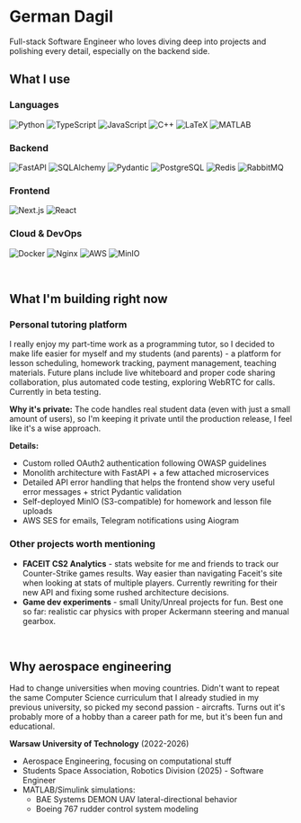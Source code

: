 # German Dagil

Full-stack Software Engineer who loves diving deep into projects and polishing every detail, especially on the backend side.

## What I use

### Languages
![Python](https://img.shields.io/badge/-Python-3776AB?style=flat-square&logo=python&logoColor=white)
![TypeScript](https://img.shields.io/badge/-TypeScript-3178C6?style=flat-square&logo=typescript&logoColor=white)
![JavaScript](https://img.shields.io/badge/-JavaScript-F7DF1E?style=flat-square&logo=javascript&logoColor=black)
![C++](https://img.shields.io/badge/-C++-00599C?style=flat-square&logo=cplusplus&logoColor=white)
![LaTeX](https://img.shields.io/badge/-LaTeX-008080?style=flat-square&logo=latex&logoColor=white)
![MATLAB](https://img.shields.io/badge/-MATLAB-0076A8?style=flat-square&logo=mathworks&logoColor=white)

### Backend
![FastAPI](https://img.shields.io/badge/-FastAPI-009688?style=flat-square&logo=fastapi&logoColor=white)
![SQLAlchemy](https://img.shields.io/badge/-SQLAlchemy-FCA121?style=flat-square&logo=sqlalchemy&logoColor=black)
![Pydantic](https://img.shields.io/badge/-Pydantic-E92063?style=flat-square&logo=pydantic&logoColor=white)
![PostgreSQL](https://img.shields.io/badge/-PostgreSQL-336791?style=flat-square&logo=postgresql&logoColor=white)
![Redis](https://img.shields.io/badge/-Redis-DC382D?style=flat-square&logo=redis&logoColor=white)
![RabbitMQ](https://img.shields.io/badge/-RabbitMQ-FF6600?style=flat-square&logo=rabbitmq&logoColor=white)

### Frontend
![Next.js](https://img.shields.io/badge/-Next.js-000000?style=flat-square&logo=nextdotjs&logoColor=white)
![React](https://img.shields.io/badge/-React-61DAFB?style=flat-square&logo=react&logoColor=black)

### Cloud & DevOps
![Docker](https://img.shields.io/badge/-Docker-2496ED?style=flat-square&logo=docker&logoColor=white)
![Nginx](https://img.shields.io/badge/-Nginx-009639?style=flat-square&logo=nginx&logoColor=white)
![AWS](https://img.shields.io/badge/-AWS-232F3E?style=flat-square&logo=amazonaws&logoColor=white)
![MinIO](https://img.shields.io/badge/-MinIO-C72E49?style=flat-square&logo=minio&logoColor=white)

<br>

## What I'm building right now

### Personal tutoring platform
I really enjoy my part-time work as a programming tutor, so I decided to make life easier for myself and my students (and parents) - a platform for lesson scheduling, homework tracking, payment management, teaching materials. Future plans include live whiteboard and proper code sharing collaboration, plus automated code testing, exploring WebRTC for calls. Currently in beta testing.

**Why it's private:** The code handles real student data (even with just a small amount of users), so I'm keeping it private until the production release, I feel like it's a wise approach.

**Details:**
- Custom rolled OAuth2 authentication following OWASP guidelines
- Monolith architecture with FastAPI + a few attached microservices  
- Detailed API error handling that helps the frontend show very useful error messages + strict Pydantic validation
- Self-deployed MinIO (S3-compatible) for homework and lesson file uploads
- AWS SES for emails, Telegram notifications using Aiogram

### Other projects worth mentioning
- **FACEIT CS2 Analytics** - stats website for me and friends to track our Counter-Strike games results. Way easier than navigating Faceit's site when looking at stats of multiple players. Currently rewriting for their new API and fixing some rushed architecture decisions.
- **Game dev experiments** - small Unity/Unreal projects for fun. Best one so far: realistic car physics with proper Ackermann steering and manual gearbox.

<br>

## Why aerospace engineering

Had to change universities when moving countries. Didn't want to repeat the same Computer Science curriculum that I already studied in my previous university, so picked my second passion - aircrafts. Turns out it's probably more of a hobby than a career path for me, but it's been fun and educational.

**Warsaw University of Technology** (2022-2026)
- Aerospace Engineering, focusing on computational stuff
- Students Space Association, Robotics Division (2025) - Software Engineer
- MATLAB/Simulink simulations:
  - BAE Systems DEMON UAV lateral-directional behavior
  - Boeing 767 rudder control system modeling
